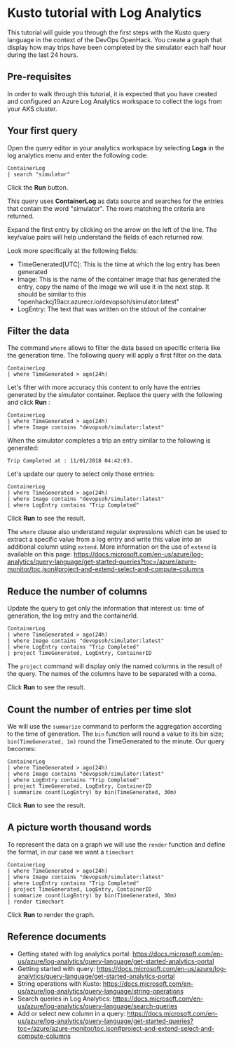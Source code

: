 # Kusto tutorial with Log Analytics

This tutorial will guide you through the first steps with the Kusto query language in the context of the DevOps OpenHack.
You create a graph that display how may trips have been completed by the simulator each half hour during the last 24 hours.

## Pre-requisites

In order to walk through this tutorial, it is expected that you have created and configured an Azure Log Analytics workspace to collect the logs from your AKS cluster.

## Your first query

Open the query editor in your analytics workspace by selecting **Logs** in the log analytics menu and enter the following code:

```kusto
ContainerLog
| search "simulator"
```

Click the **Run** button.

This query uses **ContainerLog** as data source and searches for the entries that contain the word "simulator". The rows matching the criteria are returned.

Expand the first entry by clicking on the arrow on the left of the line. The key/value pairs will help understand the fields of each returned row.

Look more specifically at the following fields:
- TimeGenerated\[UTC\]: This is the time at which the log entry has been generated
- Image: This is the name of the container image that has generated the entry, copy the name of the image we will use it in the next step. It should be similar to this "openhackcj19acr.azurecr.io/devopsoh/simulator:latest"
- LogEntry: The text that was written on the stdout of the container

## Filter the data

The command `where` allows to filter the data based on specific criteria like the generation time. The following query will apply a first filter on the data.

```kusto
ContainerLog
| where TimeGenerated > ago(24h)
```

Let's filter with more accuracy this content to only have the entries generated by the simulator container.
Replace the query with the following and click **Run** :

```kusto
ContainerLog
| where TimeGenerated > ago(24h)
| where Image contains "devopsoh/simulator:latest"
```

When the simulator completes a trip an entry similar to the following is generated: 
```
Trip Completed at : 11/01/2018 04:42:03.
```

Let's update our query to select only those entries:

```kusto
ContainerLog
| where TimeGenerated > ago(24h)
| where Image contains "devopsoh/simulator:latest"
| where LogEntry contains "Trip Completed"
```

Click **Run** to see the result.

The `where` clause also understand regular expressions which can be used to extract a specific value from a log entry and write this value into an additional column using `extend`. More information on the use of `extend` is available on this page: https://docs.microsoft.com/en-us/azure/log-analytics/query-language/get-started-queries?toc=/azure/azure-monitor/toc.json#project-and-extend-select-and-compute-columns 

## Reduce the number of columns

Update the query to get only the information that interest us: time of generation, the log entry and the containerId.

```kusto
ContainerLog
| where TimeGenerated > ago(24h)
| where Image contains "devopsoh/simulator:latest"
| where LogEntry contains "Trip Completed"
| project TimeGenerated, LogEntry, ContainerID
```

The `project` command will display only the named columns in the result of the query. The names of the columns have to be separated with a coma.

Click **Run** to see the result.

## Count the number of entries per time slot

We will use the `summarize` command to perform the aggregation according to the time of generation.
The `bin` function will round a value to its bin size; `bin(TimeGenerated, 1m)` round the TimeGenerated to the minute.
Our query becomes:

```kusto
ContainerLog
| where TimeGenerated > ago(24h)
| where Image contains "devopsoh/simulator:latest" 
| where LogEntry contains "Trip Completed"
| project TimeGenerated, LogEntry, ContainerID
| summarize count(LogEntry) by bin(TimeGenerated, 30m)
```

Click **Run** to see the result.

## A picture worth thousand words

To represent the data on a graph we will use the `render` function and define the format, in our case we want a `timechart`

```kusto
ContainerLog
| where TimeGenerated > ago(24h)
| where Image contains "devopsoh/simulator:latest"
| where LogEntry contains "Trip Completed"
| project TimeGenerated, LogEntry, ContainerID
| summarize count(LogEntry) by bin(TimeGenerated, 30m)
| render timechart
```

Click **Run** to render the graph.

## Reference documents

- Getting stated with log analytics portal:  https://docs.microsoft.com/en-us/azure/log-analytics/query-language/get-started-analytics-portal
- Getting started with query: https://docs.microsoft.com/en-us/azure/log-analytics/query-language/get-started-analytics-portal
- String operations with Kusto: https://docs.microsoft.com/en-us/azure/log-analytics/query-language/string-operations
- Search queries in Log Analytics: https://docs.microsoft.com/en-us/azure/log-analytics/query-language/search-queries
- Add or select new column in a query: https://docs.microsoft.com/en-us/azure/log-analytics/query-language/get-started-queries?toc=/azure/azure-monitor/toc.json#project-and-extend-select-and-compute-columns
